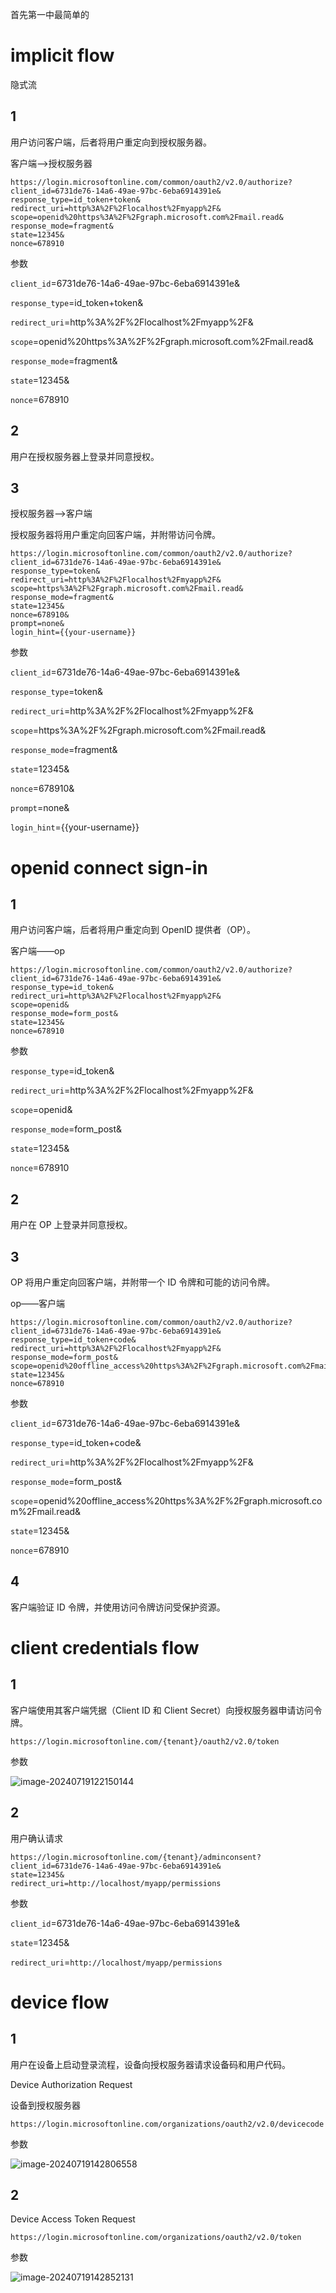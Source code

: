 首先第一中最简单的

# implicit  flow

隐式流

## 1

用户访问客户端，后者将用户重定向到授权服务器。

客户端——>授权服务器

```http
https://login.microsoftonline.com/common/oauth2/v2.0/authorize?client_id=6731de76-14a6-49ae-97bc-6eba6914391e&
response_type=id_token+token&
redirect_uri=http%3A%2F%2Flocalhost%2Fmyapp%2F&
scope=openid%20https%3A%2F%2Fgraph.microsoft.com%2Fmail.read&
response_mode=fragment&
state=12345&
nonce=678910
```

参数

`client_id`=6731de76-14a6-49ae-97bc-6eba6914391e&

`response_type`=id_token+token&

`redirect_uri`=http%3A%2F%2Flocalhost%2Fmyapp%2F&

`scope`=openid%20https%3A%2F%2Fgraph.microsoft.com%2Fmail.read&

`response_mode`=fragment&

`state`=12345&

`nonce`=678910



## 2

用户在授权服务器上登录并同意授权。



## 3

授权服务器——>客户端

授权服务器将用户重定向回客户端，并附带访问令牌。

```http
https://login.microsoftonline.com/common/oauth2/v2.0/authorize?client_id=6731de76-14a6-49ae-97bc-6eba6914391e&
response_type=token&
redirect_uri=http%3A%2F%2Flocalhost%2Fmyapp%2F&
scope=https%3A%2F%2Fgraph.microsoft.com%2Fmail.read&
response_mode=fragment&
state=12345&
nonce=678910&
prompt=none&
login_hint={{your-username}}
```

参数

`client_id`=6731de76-14a6-49ae-97bc-6eba6914391e&

`response_type`=token&

`redirect_uri`=http%3A%2F%2Flocalhost%2Fmyapp%2F&

`scope`=https%3A%2F%2Fgraph.microsoft.com%2Fmail.read&

`response_mode`=fragment&

`state`=12345&

`nonce`=678910&

`prompt`=none&

`login_hint`={{your-username}}



# openid connect sign-in

## 1

用户访问客户端，后者将用户重定向到 OpenID 提供者（OP）。

客户端——op

```http
https://login.microsoftonline.com/common/oauth2/v2.0/authorize?client_id=6731de76-14a6-49ae-97bc-6eba6914391e&
response_type=id_token&
redirect_uri=http%3A%2F%2Flocalhost%2Fmyapp%2F&
scope=openid&
response_mode=form_post&
state=12345&
nonce=678910
```

参数

`response_type`=id_token&

`redirect_uri`=http%3A%2F%2Flocalhost%2Fmyapp%2F&

`scope`=openid&

`response_mode`=form_post&

`state`=12345&

`nonce`=678910



## 2

用户在 OP 上登录并同意授权。



## 3

OP 将用户重定向回客户端，并附带一个 ID 令牌和可能的访问令牌。

op——客户端

```http
https://login.microsoftonline.com/common/oauth2/v2.0/authorize?client_id=6731de76-14a6-49ae-97bc-6eba6914391e&
response_type=id_token+code&
redirect_uri=http%3A%2F%2Flocalhost%2Fmyapp%2F&
response_mode=form_post&
scope=openid%20offline_access%20https%3A%2F%2Fgraph.microsoft.com%2Fmail.read&
state=12345&
nonce=678910
```

参数

`client_id`=6731de76-14a6-49ae-97bc-6eba6914391e&

`response_type`=id_token+code&

`redirect_uri`=http%3A%2F%2Flocalhost%2Fmyapp%2F&

`response_mode`=form_post&

`scope`=openid%20offline_access%20https%3A%2F%2Fgraph.microsoft.com%2Fmail.read&

`state`=12345&

`nonce`=678910



## 4

客户端验证 ID 令牌，并使用访问令牌访问受保护资源。





# client credentials flow

## 1

客户端使用其客户端凭据（Client ID 和 Client Secret）向授权服务器申请访问令牌。

```http
https://login.microsoftonline.com/{tenant}/oauth2/v2.0/token
```

参数

![image-20240719122150144](OAuth2.assets/image-20240719122150144.png)



## 2

用户确认请求

```
https://login.microsoftonline.com/{tenant}/adminconsent?
client_id=6731de76-14a6-49ae-97bc-6eba6914391e&
state=12345&
redirect_uri=http://localhost/myapp/permissions
```

参数

`client_id`=6731de76-14a6-49ae-97bc-6eba6914391e&

`state`=12345&

`redirect_uri`=`http://localhost/myapp/permissions`



# device flow

## 1

用户在设备上启动登录流程，设备向授权服务器请求设备码和用户代码。

Device Authorization Request

设备到授权服务器

```
https://login.microsoftonline.com/organizations/oauth2/v2.0/devicecode
```

参数

![image-20240719142806558](OAuth2.assets/image-20240719142806558.png)



## 2

Device Access Token Request

```
https://login.microsoftonline.com/organizations/oauth2/v2.0/token
```

参数

![image-20240719142852131](OAuth2.assets/image-20240719142852131.png)



